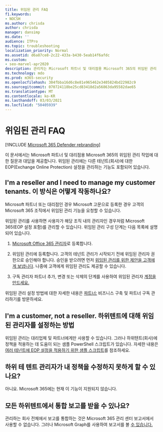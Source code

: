 ```yaml
---
title: 위임된 관리 FAQ
f1.keywords:
- NOCSH
ms.author: chrisda
author: chrisda
manager: dansimp
ms.date: ''
audience: ITPro
ms.topic: troubleshooting
localization_priority: Normal
ms.assetid: d6a87ce8-2c22-433a-b430-5eab14f6afdc
ms.custom:
- seo-marvel-apr2020
description: 관리자는 Microsoft 파트너 및 대리점용 Microsoft 365의 위임된 관리 작업에 대한 질문과 대답을 볼 수 있습니다.
ms.technology: mdo
ms.prod: m365-security
ms.openlocfilehash: 304fbba16d6c8e81e965462e3405824bd22982c9
ms.sourcegitcommit: 070724118be25cd83418d2a56863da95582dae65
ms.translationtype: MT
ms.contentlocale: ko-KR
ms.lasthandoff: 03/03/2021
ms.locfileid: "50405939"
---
```

# <a name="delegated-administration-faq"></a>위임된 관리 FAQ

[!INCLUDE [Microsoft 365 Defender rebranding](../includes/microsoft-defender-for-office.md)]


이 문서에서는 Microsoft 파트너 및 대리점용 Microsoft 365의 위임된 관리 작업에 대한 질문과 대답을 제공합니다. 위임된 관리에는 다른 테넌트(회사)에 대한 EOP(Exchange Online Protection) 설정을 관리하는 기능도 포함되어 있습니다.

## <a name="im-a-reseller-and-i-need-to-manage-my-customer-tenants-how-does-this-work"></a>I'm a reseller and I need to manage my customer tenants. 이 방식은 어떻게 작동하나요?

Microsoft 파트너 또는 대리점인 경우 Microsoft 고문으로 등록한 경우 고객의 Microsoft 365 조직에서 위임된 관리 기능을 요청할 수 있습니다. 

위임된 관리를 사용하면 사용자가 해당 조직 내의 관리자인 경우처럼 Microsoft 365(EOP 설정 포함)를 관리할 수 있습니다. 위임된 관리 구성 단계는 다음 목록에 설명되어 있습니다.

1. [Microsoft Office 365 관리자](https://partner.microsoft.com/?cloudbenefits)로 등록합니다.

2. 위임된 관리에 등록합니다. 고객의 테넌트 관리가 시작되기 전에 위임된 관리자 권한으로 승인해야 합니다. 승인을 받으려면 먼저 [위임된 관리를 위한 제안을 고객에게 보냅니다](https://support.microsoft.com/office/26530dc0-ebba-415b-86b1-b55bc06b073e). 나중에 고객에게 위임된 관리도 제공할 수 있습니다.

3. 구독 관리자 파트너 추가, 변경 또는 삭제의 단계를 사용하여 위임된 관리자 [계정을 만드세요.](../../admin/misc/add-partner.md)

위임된 관리 설정 방법에 대한 자세한 내용은 [파트너:](https://support.microsoft.com/office/30dd1681-47e0-4cbc-abfe-a222cd111319) 비즈니스 구축 및 파트너 구독 관리하기를 방문하세요.

## <a name="im-a-customer-not-a-reseller-how-can-set-up-delegated-administrator-for-my-subtenants"></a>I'm a customer, not a reseller. 하위텐트에 대해 위임된 관리자를 설정하는 방법

위임된 관리는 대리업체 및 파트너에게만 사용할 수 있습니다. 그러나 하위텐트(회사)에 정책을 적용하는 데 도움이 되는 샘플 PowerShell 스크립트가 있습니다. 자세한 내용은 [여러 테넌트에 EOP 설정을 적용하기 위한 샘플 스크립트](sample-script-for-applying-eop-settings-to-multiple-tenants.md)를 참조하세요.

## <a name="can-i-prevent-my-subtenant-admin-from-modifying-my-policy"></a>하위 테 텐트 관리자가 내 정책을 수정하지 못하게 할 수 있나요?

아니요. Microsoft 365에는 현재 이 기능이 지원되지 않습니다.

## <a name="can-i-get-consolidated-reporting-across-all-of-my-subtenants"></a>모든 하위텐트에서 통합 보고를 받을 수 있나요?

관리하는 회사 전체에서 보고를 통합하는 것은 Microsoft 365 관리 센터 보고서에서 사용할 수 없습니다. 그러나 Microsoft Graph를 사용하여 보고서를 볼 [수 있습니다.](https://docs.microsoft.com/graph/overview)
